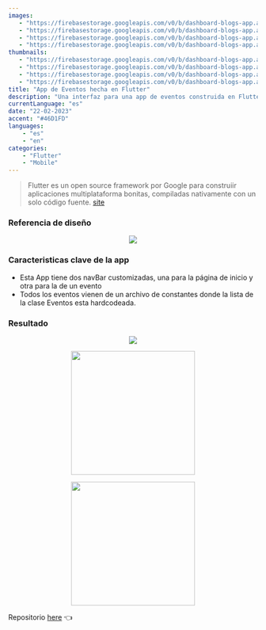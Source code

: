 ```yaml
---
images:
   - "https://firebasestorage.googleapis.com/v0/b/dashboard-blogs-app.appspot.com/o/images%2FThzROsREBLP9kFuUvCnohZ2IABw2%2Fevent-app-flutter-ss.png?alt=media&token=f4f77ac6-42c3-4ab5-bed4-25d9c2836750"
   - "https://firebasestorage.googleapis.com/v0/b/dashboard-blogs-app.appspot.com/o/images%2FThzROsREBLP9kFuUvCnohZ2IABw2%2Fthumbnail_half_event-app-flutter-ss.png?alt=media&token=4d522a10-1ac6-4c48-9911-97059467c818"
   - "https://firebasestorage.googleapis.com/v0/b/dashboard-blogs-app.appspot.com/o/images%2FThzROsREBLP9kFuUvCnohZ2IABw2%2Fthumbnail_med_event-app-flutter-ss.png?alt=media&token=396bfa20-32d3-4c6c-b1c0-73eacea877b1"
   - "https://firebasestorage.googleapis.com/v0/b/dashboard-blogs-app.appspot.com/o/images%2FThzROsREBLP9kFuUvCnohZ2IABw2%2Fthumbnail_low_event-app-flutter-ss.png?alt=media&token=8f9c5f97-db31-4519-95a1-a0652808caf5"
thumbnails: 
   - "https://firebasestorage.googleapis.com/v0/b/dashboard-blogs-app.appspot.com/o/images%2FThzROsREBLP9kFuUvCnohZ2IABw2%2Fevent-app-flutter-thumb.png?alt=media&token=69c26b2b-a84f-437c-bc90-11eb0a0847f2"
   - "https://firebasestorage.googleapis.com/v0/b/dashboard-blogs-app.appspot.com/o/images%2FThzROsREBLP9kFuUvCnohZ2IABw2%2Fthumbnail_half_event-app-flutter-thumb.png?alt=media&token=2b55d218-44f3-42de-aa6f-fe58320a6cd2"
   - "https://firebasestorage.googleapis.com/v0/b/dashboard-blogs-app.appspot.com/o/images%2FThzROsREBLP9kFuUvCnohZ2IABw2%2Fthumbnail_med_event-app-flutter-thumb.png?alt=media&token=244b55ea-08df-480a-9e98-f7b6ec95d1d9"
   - "https://firebasestorage.googleapis.com/v0/b/dashboard-blogs-app.appspot.com/o/images%2FThzROsREBLP9kFuUvCnohZ2IABw2%2Fthumbnail_low_event-app-flutter-thumb.png?alt=media&token=15383cff-4372-451b-a25a-3e4377032a82"
title: "App de Eventos hecha en Flutter"
description: "Una interfaz para una app de eventos construida en Flutter"
currentLanguage: "es"
date: "22-02-2023"
accent: "#46D1FD"
languages: 
    - "es"
    - "en"
categories:
    - "Flutter"
    - "Mobile"
---
```

> Flutter es un open source framework por Google para construiir aplicaciones multiplataforma bonitas, compiladas nativamente con un solo código fuente. [site](https://flutter.dev/)

### Referencia de diseño
<p align="center">
<img sizes="(min-width: 720px) 720px, 100vw" srcset="https://firebasestorage.googleapis.com/v0/b/dashboard-blogs-app.appspot.com/o/images%2FThzROsREBLP9kFuUvCnohZ2IABw2%2Fthumbnail_half_flutter-events-reference.png?alt=media&token=a1cf9fe0-ac8f-4240-94c1-6363a609886d 1200w, https://firebasestorage.googleapis.com/v0/b/dashboard-blogs-app.appspot.com/o/images%2FThzROsREBLP9kFuUvCnohZ2IABw2%2Fthumbnail_med_flutter-events-reference.png?alt=media&token=6a730a33-2b24-4581-88bf-3b674f820235 800w, https://firebasestorage.googleapis.com/v0/b/dashboard-blogs-app.appspot.com/o/images%2FThzROsREBLP9kFuUvCnohZ2IABw2%2Fthumbnail_low_flutter-events-reference.png?alt=media&token=f4644220-790b-47cf-b819-bab34be7058f 400w" src="https://firebasestorage.googleapis.com/v0/b/dashboard-blogs-app.appspot.com/o/images%2FThzROsREBLP9kFuUvCnohZ2IABw2%2Fflutter-events-reference.png?alt=media&token=cba4168b-bcb5-470c-9e9c-ce0c7490c610">
</p>

### Caracteristicas clave de la app
- Esta App tiene dos navBar customizadas, una para la página de inicio y otra para la de un evento
- Todos los eventos vienen de un archivo de constantes donde la lista de la clase Eventos esta hardcodeada.

### Resultado

<div class="img-carousel-blog">
<p align="center">
    <img src="https://firebasestorage.googleapis.com/v0/b/dashboard-blogs-app.appspot.com/o/images%2FThzROsREBLP9kFuUvCnohZ2IABw2%2Fflutter-event-demo.gif?alt=media&token=c4afd336-6dc8-407e-9b59-e7b6e569d22e">
</p>
<p align="center">
<img width="250" sizes="(min-width: 720px) 720px, 100vw" srcset="https://firebasestorage.googleapis.com/v0/b/dashboard-blogs-app.appspot.com/o/images%2FThzROsREBLP9kFuUvCnohZ2IABw2%2Fthumbnail_half_event-app-homeScreen.png?alt=media&token=24ae9ded-f6c5-47c2-92e9-f2f2a3ba2ccc 1200w, https://firebasestorage.googleapis.com/v0/b/dashboard-blogs-app.appspot.com/o/images%2FThzROsREBLP9kFuUvCnohZ2IABw2%2Fthumbnail_med_event-app-homeScreen.png?alt=media&token=2893b8ce-6d00-435a-96e0-cb9c337129af 800w, https://firebasestorage.googleapis.com/v0/b/dashboard-blogs-app.appspot.com/o/images%2FThzROsREBLP9kFuUvCnohZ2IABw2%2Fthumbnail_low_event-app-homeScreen.png?alt=media&token=efdb343a-b8cc-43e3-bad1-046be6492d3d 400w" src="https://firebasestorage.googleapis.com/v0/b/dashboard-blogs-app.appspot.com/o/images%2FThzROsREBLP9kFuUvCnohZ2IABw2%2Fevent-app-homeScreen.png?alt=media&token=e0e7641b-0862-4d33-98a7-07f2ad485827">
</p>
<p align="center">
<img width="250" sizes="(min-width: 720px) 720px, 100vw" srcset="https://firebasestorage.googleapis.com/v0/b/dashboard-blogs-app.appspot.com/o/images%2FThzROsREBLP9kFuUvCnohZ2IABw2%2Fthumbnail_half_event-app-eventscreen.png?alt=media&token=4c31ee03-46a8-4636-bb5b-7e2a081d853a 1200w, https://firebasestorage.googleapis.com/v0/b/dashboard-blogs-app.appspot.com/o/images%2FThzROsREBLP9kFuUvCnohZ2IABw2%2Fthumbnail_med_event-app-eventscreen.png?alt=media&token=3a98aebe-090a-49a7-9ce3-2c4d19060514 800w, https://firebasestorage.googleapis.com/v0/b/dashboard-blogs-app.appspot.com/o/images%2FThzROsREBLP9kFuUvCnohZ2IABw2%2Fthumbnail_low_event-app-eventscreen.png?alt=media&token=5d87638d-5f94-40c9-95bb-97d5f8e24d9f 400w" src="https://firebasestorage.googleapis.com/v0/b/dashboard-blogs-app.appspot.com/o/images%2FThzROsREBLP9kFuUvCnohZ2IABw2%2Fevent-app-eventscreen.png?alt=media&token=2fb371e7-ce83-4894-a478-390d7927c34c">
</p>
</div>

Repositorio [here](https://github.com/JoseLuna12/travel-app-flutter) 👈 <br>